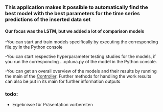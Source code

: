 ### This application makes it possible to automatically find the best model with the best parameters for the time series predictions of the inserted data set

#### Our focus was the LSTM, but we added a lot of comparison models

-You can start and train models specifically by executing the corresponding file.py in the Python console

-You can start respective hyperparameter testing studies for the models,
if you run the corresponding ...optuna.py of the model in the Python console.

-You can get an overall overview of the models and their results by running the main of the [Controller](Hyperparameter_DB/optuna_db_controller.py).
Further methods for handling the work results can also be put in its main for further information outputs


### todo:
- Ergebnisse für Präsentation vorbereiten
